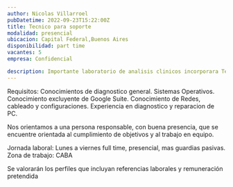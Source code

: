 ```yaml
---
author: Nicolas Villarroel
pubDatetime: 2022-09-23T15:22:00Z
title: Tecnico para soporte
modalidad: presencial
ubicacion: Capital Federal,Buenos Aires
disponibilidad: part time
vacantes: 5
empresa: Confidencial

description: Importante laboratorio de analisis clinicos incorporara Tecnico para soporte con experiencia comprobable en soporte a usuarios.
---
```


Requisitos: Conocimientos de diagnostico general. Sistemas Operativos. Conocimiento excluyente de Google Suite. Conocimiento de Redes, cableado y configuraciones. Experiencia en diagnostico y reparacion de PC.

Nos orientamos a una persona responsable, con buena presencia, que se encuentre orientada al cumplimiento de objetivos y al trabajo en equipo.

Jornada laboral: Lunes a viernes full time, presencial, mas guardias pasivas. Zona de trabajo: CABA

Se valorarán los perfiles que incluyan referencias laborales y remuneración pretendida
